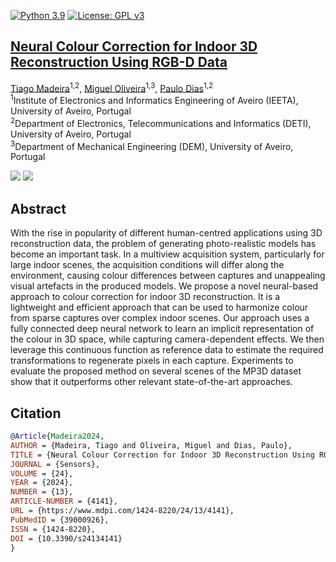 <!-- PROJECT SHIELDS -->
[![Python 3.9](https://img.shields.io/badge/python-3.9-blue.svg)](https://www.python.org/downloads/release/python-390/)
[![License: GPL v3](https://img.shields.io/badge/License-GPLv3-blue.svg)](https://www.gnu.org/licenses/gpl-3.0)

## [Neural Colour Correction for Indoor 3D Reconstruction Using RGB-D Data](https://www.mdpi.com/1424-8220/24/13/4141)  
[Tiago Madeira](https://www.researchgate.net/profile/Tiago-Madeira)<sup>1,2</sup>, [Miguel Oliveira](https://www.researchgate.net/profile/Miguel-Oliveira-17)<sup>1,3</sup>, [Paulo Dias](https://www.researchgate.net/profile/Paulo-Dias-6)<sup>1,2</sup><br>
<sup>1</sup>Institute of Electronics and Informatics Engineering of Aveiro (IEETA), University of Aveiro, Portugal  
<sup>2</sup>Department of Electronics, Telecommunications and Informatics (DETI), University of Aveiro, Portugal  
<sup>3</sup>Department of Mechanical Engineering (DEM), University of Aveiro, Portugal

<img src='https://www.mdpi.com/sensors/sensors-24-04141/article_deploy/html/images/sensors-24-04141-g001.png'/>
<img src='https://www.mdpi.com/sensors/sensors-24-04141/article_deploy/html/images/sensors-24-04141-g003.png'/>

## Abstract

With the rise in popularity of different human-centred applications using 3D reconstruction data, the problem of generating photo-realistic models has become an important task. In a multiview acquisition system, particularly for large indoor scenes, the acquisition conditions will differ along the environment, causing colour differences between captures and unappealing visual artefacts in the produced models. We propose a novel neural-based approach to colour correction for indoor 3D reconstruction. It is a lightweight and efficient approach that can be used to harmonize colour from sparse captures over complex indoor scenes. Our approach uses a fully connected deep neural network to learn an implicit representation of the colour in 3D space, while capturing camera-dependent effects. We then leverage this continuous function as reference data to estimate the required transformations to regenerate pixels in each capture. Experiments to evaluate the proposed method on several scenes of the MP3D dataset show that it outperforms other relevant state-of-the-art approaches.

## Citation

```bibtex
@Article{Madeira2024,
AUTHOR = {Madeira, Tiago and Oliveira, Miguel and Dias, Paulo},
TITLE = {Neural Colour Correction for Indoor 3D Reconstruction Using RGB-D Data},
JOURNAL = {Sensors},
VOLUME = {24},
YEAR = {2024},
NUMBER = {13},
ARTICLE-NUMBER = {4141},
URL = {https://www.mdpi.com/1424-8220/24/13/4141},
PubMedID = {39000926},
ISSN = {1424-8220},
DOI = {10.3390/s24134141}
}
```
